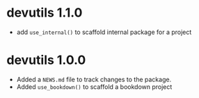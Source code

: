 # devutils 1.1.0

* add `use_internal()` to scaffold internal package for a project

# devutils 1.0.0

* Added a `NEWS.md` file to track changes to the package.
* Added `use_bookdown()` to scaffold a bookdown project





